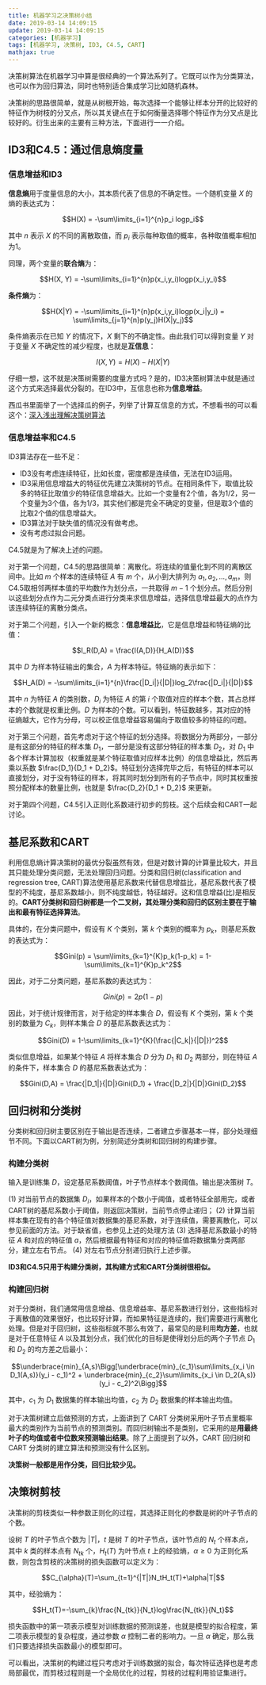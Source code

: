 ```yaml
---
title: 机器学习之决策树小结
date: 2019-03-14 14:09:15
update: 2019-03-14 14:09:15
categories: [机器学习]
tags: [机器学习, 决策树, ID3, C4.5, CART]
mathjax: true
---
```


决策树算法在机器学习中算是很经典的一个算法系列了。它既可以作为分类算法，也可以作为回归算法，同时也特别适合集成学习比如随机森林。

<!-- more -->

决策树的思路很简单，就是从树根开始，每次选择一个能够让样本分开的比较好的特征作为树枝的分叉点，所以其关键点在于如何衡量选择哪个特征作为分叉点是比较好的。衍生出来的主要有三种方法，下面进行一一介绍。

## ID3和C4.5：通过信息熵度量

### 信息增益和ID3

**信息熵**用于度量信息的大小，其本质代表了信息的不确定性。一个随机变量 $X$ 的熵的表达式为：

$$H(X) = -\sum\limits_{i=1}^{n}p_i logp_i$$

其中 $n$ 表示 $X$ 的不同的离散取值，而 $p_i$ 表示每种取值的概率，各种取值概率相加为1。

同理，两个变量的**联合熵**为：

$$H(X, Y) = -\sum\limits_{i=1}^{n}p(x_i,y_i)logp(x_i,y_i)$$

**条件熵**为：

$$H(X|Y) = -\sum\limits_{i=1}^{n}p(x_i,y_i)logp(x_i|y_i) = \sum\limits_{j=1}^{n}p(y_j)H(X|y_j)$$

条件熵表示在已知 $Y$ 的情况下，$X$ 剩下的不确定性。由此我们可以得到变量 $Y$ 对于变量 $X$ 不确定性的减少程度，也就是**互信息**：

$$I(X, Y) = H(X) - H(X|Y)$$

仔细一想，这不就是决策树需要的度量方式吗？是的，ID3决策树算法中就是通过这个方式来选择最优分裂的。在ID3中，互信息也称为**信息增益**。

西瓜书里面举了一个选择瓜的例子，列举了计算互信息的方式，不想看书的可以看这个：[深入浅出理解决策树算法](https://zhuanlan.zhihu.com/p/26760551)

### 信息增益率和C4.5

ID3算法存在一些不足：

* ID3没有考虑连续特征，比如长度，密度都是连续值，无法在ID3运用。
* ID3采用信息增益大的特征优先建立决策树的节点。在相同条件下，取值比较多的特征比取值少的特征信息增益大。比如一个变量有2个值，各为1/2，另一个变量为3个值，各为1/3，其实他们都是完全不确定的变量，但是取3个值的比取2个值的信息增益大。
* ID3算法对于缺失值的情况没有做考虑。
* 没有考虑过拟合问题。

C4.5就是为了解决上述的问题。

对于第一个问题，C4.5的思路很简单：离散化。将连续的值量化到不同的离散区间中。比如 $m$ 个样本的连续特征 $A$ 有 $m$ 个，从小到大排列为 ${a_1,a_2,...,a_m}$，则C4.5取相邻两样本值的平均数作为划分点，一共取得 $m-1$ 个划分点。然后分别以这些划分点作为二元分类点进行分类来求信息增益，选择信息增益最大的点作为该连续特征的离散分类点。

对于第二个问题，引入一个新的概念：**信息增益比**，它是信息增益和特征熵的比值：

$$I_R(D,A) = \frac{I(A,D)}{H_A(D)}$$

其中 $D$ 为样本特征输出的集合，$A$ 为样本特征。特征熵的表示如下：

$$H_A(D) = -\sum\limits_{i=1}^{n}\frac{|D_i|}{|D|}log_2\frac{|D_i|}{|D|}$$

其中 $n$ 为特征 $A$ 的类别数，$D_i$ 为特征 $A$ 的第 $i$ 个取值对应的样本个数，其占总样本的个数就是权重比例。$D$ 为样本的个数。可以看到，特征数越多，其对应的特征熵越大，它作为分母，可以校正信息增益容易偏向于取值较多的特征的问题。

对于第三个问题，首先考虑对于这个特征的划分选择。将数据分为两部分，一部分是有这部分的特征的样本集 $D_1$，一部分是没有这部分特征的样本集 $D_2$，对 $D_1$ 中各个样本计算加权（权重就是某个特征取值对应样本比例）的信息增益比，然后再乘以系数 $\frac{D_1}{D_1 + D_2}$。特征划分选择完毕之后，有特征的样本可以直接划分，对于没有特征的样本，将其同时划分到所有的子节点中，同时其权重按照分配样本的数量比例，也就是 $\frac{D_2}{D_1 + D_2}$ 来更新。

对于第四个问题，C4.5引入正则化系数进行初步的剪枝。这个后续会和CART一起讨论。

## 基尼系数和CART

利用信息熵计算决策树的最优分裂虽然有效，但是对数计算的计算量比较大，并且其只能处理分类问题，无法处理回归问题。分类和回归树(classification and regression tree, CART)算法使用基尼系数来代替信息增益比，基尼系数代表了模型的不纯度，基尼系数越小，则不纯度越低，特征越好。这和信息增益(比)是相反的。**CART分类树和回归树都是一个二叉树，其处理分类和回归的区别主要在于输出和最有特征选择算法**。

具体的，在分类问题中，假设有 $K$ 个类别，第 $k$ 个类别的概率为 $p_k$，则基尼系数的表达式为：

$$Gini(p) = \sum\limits_{k=1}^{K}p_k(1-p_k) = 1- \sum\limits_{k=1}^{K}p_k^2$$

因此，对于二分类问题，基尼系数的表达式为：

$$Gini(p) = 2p(1-p)$$

因此，对于统计规律而言，对于给定的样本集合 $D$，假设有 $K$ 个类别，第 $k$ 个类别的数量为 $C_k$，则样本集合 $D$ 的基尼系数表达式为：

$$Gini(D) = 1-\sum\limits_{k=1}^{K}(\frac{|C_k|}{|D|})^2$$

类似信息增益，如果某个特征 $A$ 将样本集合 $D$ 分为 $D_1$ 和 $D_2$ 两部分，则在特征 $A$ 的条件下，样本集合 $D$ 的基尼系数表达式为：

$$Gini(D,A) = \frac{|D_1|}{|D|}Gini(D_1) + \frac{|D_2|}{|D|}Gini(D_2)$$

## 回归树和分类树

分类树和回归树主要区别在于输出是否连续，二者建立步骤基本一样，部分处理细节不同。下面以CART树为例，分别简述分类树和回归树的构建步骤。

### 构建分类树

输入是训练集 $D$，设定基尼系数阈值，叶子节点样本个数阈值。输出是决策树 $T$。

(1) 对当前节点的数据集 $D_i$，如果样本的个数小于阈值，或者特征全部用完，或者CART树的基尼系数小于阈值，则返回决策树，当前节点停止递归；
(2) 计算当前样本集在现有的各个特征值对数据集的基尼系数，对于连续值，需要离散化，可以参见前面的方法。对于缺省值，也参见上述的处理方法
(3) 选择基尼系数最小的特征 $A$ 和对应的特征值 $a$，然后根据最有特征和对应的特征值将数据集分类两部分，建立左右节点。
(4) 对左右节点分别递归执行上述步骤。

**ID3和C4.5只用于构建分类树，其构建方式和CART分类树很相似。**

### 构建回归树

对于分类树，我们通常用信息增益、信息增益率、基尼系数进行划分，这些指标对于离散值的效果很好，也比较好计算，而如果特征是连续的，我们需要进行离散化处理。但是对于回归树，这些指标就不那么有效了，最常见的是利用**均方差**，也就是对于任意特征 $A$ 以及其划分点，我们优化的目标是使得划分后的两个子节点 $D_1$ 和 $D_2$ 的均方差之后最小：

$$\underbrace{min}_{A,s}\Bigg[\underbrace{min}_{c_1}\sum\limits_{x_i \in D_1(A,s)}(y_i - c_1)^2 + \underbrace{min}_{c_2}\sum\limits_{x_i \in D_2(A,s)}(y_i - c_2)^2\Bigg]$$

其中，$c_1$ 为 $D_1$ 数据集的样本输出均值，$c_2$ 为 $D_2$ 数据集的样本输出均值。

对于决策树建立后做预测的方式，上面讲到了 CART 分类树采用叶子节点里概率最大的类别作为当前节点的预测类别。而回归树输出不是类别，它采用的是**用最终叶子的均值或者中位数来预测输出结果**。除了上面提到了以外，CART 回归树和 CART 分类树的建立算法和预测没有什么区别。

**决策树一般都是用作分类，回归比较少见。**

## 决策树剪枝

决策树的剪枝类似一种参数正则化的过程，其选择正则化的参数是树的叶子节点的个数。

设树 $T$ 的叶子节点个数为 $|T|$，$t$ 是树 $T$ 的叶子节点，该叶节点的 $N_t$ 个样本点，其中 $k$ 类的样本点有 $N_{tk}$ 个，$H_{t}(T)$ 为叶节点 $t$ 上的经验熵，$\alpha \geqslant 0$ 为正则化系数，则包含剪枝的决策树的损失函数可以定义为：

$$C_{\alpha}(T)=\sum_{t=1}^{|T|}N_tH_t(T)+\alpha|T|$$

其中，经验熵为：

$$H_t(T)=-\sum_{k}\frac{N_{tk}}{N_t}log\frac{N_{tk}}{N_t}$$

损失函数中的第一项表示模型对训练数据的预测误差，也就是模型的拟合程度，第二项表示模型的复杂程度，通过参数 $\alpha$ 控制二者的影响力。一旦 $\alpha$ 确定，那么我们只要选择损失函数最小的模型即可。

可以看出，决策树的构建过程只考虑对于训练数据的拟合，每次特征选择也是考虑局部最优，而剪枝过程则是一个全局优化的过程，剪枝的过程利用验证集进行。